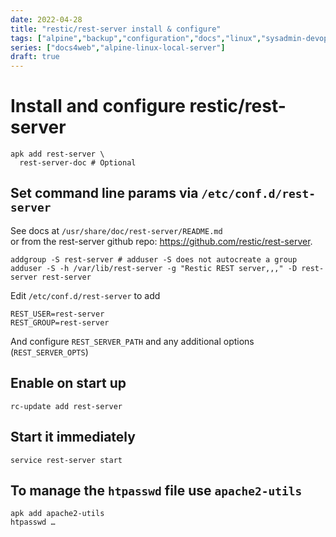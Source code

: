 ```yaml
---
date: 2022-04-28
title: "restic/rest-server install & configure"
tags: ["alpine","backup","configuration","docs","linux","sysadmin-devops"]
series: ["docs4web","alpine-linux-local-server"]
draft: true
---
```


# Install and configure restic/rest-server

``` shell
apk add rest-server \
  rest-server-doc # Optional
```

## Set command line params via `/etc/conf.d/rest-server`

See docs at `/usr/share/doc/rest-server/README.md`  
or from the rest-server github repo: <https://github.com/restic/rest-server>.

```shell
addgroup -S rest-server # adduser -S does not autocreate a group
adduser -S -h /var/lib/rest-server -g "Restic REST server,,," -D rest-server rest-server
```

Edit `/etc/conf.d/rest-server` to add

```shell
REST_USER=rest-server
REST_GROUP=rest-server
```

And configure `REST_SERVER_PATH` and any additional options (`REST_SERVER_OPTS`)

## Enable on start up

```shell
rc-update add rest-server 
```

## Start it immediately

```shell
service rest-server start
```

## To manage the `htpasswd` file use `apache2-utils`

```shell
apk add apache2-utils
htpasswd …
```
